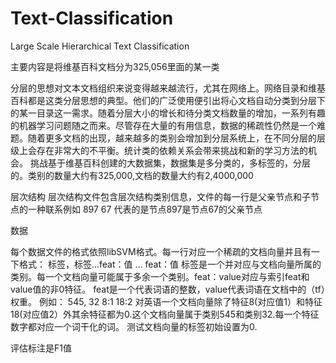 Text-Classification
===================

Large Scale Hierarchical Text Classification

主要内容是将维基百科文档分为325,056里面的某一类

分层的思想对文本文档组织来说变得越来越流行，尤其在网络上。网络目录和维基百科都是这类分层思想的典型。他们的广泛使用便引出将心文档自动分类到分层下的某一目录这一需求。随着分层大小的增长和待分类文档数量的增加，一系列有趣的机器学习问题随之而来。尽管存在大量的有用信息，数据的稀疏性仍然是一个难题。随着更多文档的出现，越来越多的类别会增加到分层系统上，在不同分层的层级上会存在非常大的不平衡。统计类的依赖关系会带来挑战和新的学习方法的机会。
挑战基于维基百科创建的大数据集，数据集是多分类的，多标签的，分层的。类别的数量大约有325,000,文档的数量大约有2,4000,000

层次结构
层次结构文件包含层次结构类别信息，文件的每一行是父亲节点和子节点的一种联系例如
897 67
代表的是节点897是节点67的父亲节点

数据

每个数据文件的格式依照libSVM格式。每一行对应一个稀疏的文档向量并且有一下格式：
标签，标签...feat：值 ... feat：值
标签是一个并对应与文档向量所属的类别。每一个文档向量可能属于多余一个类别。feat：value对应与索引feat和value值的非0特征。
feat是一个代表词语的整数，value代表词语在文档中的（tf）权重。
例如：
545, 32 8:1 18:2
对英语一个文档向量除了特征8(对应值1）和特征18(对应值2）外其余特征都为0.这个文档向量属于类别545和类别32.每一个特征数字都对应一个词干化的词。
测试文档向量的标签初始设置为0.

评估标注是F1值

